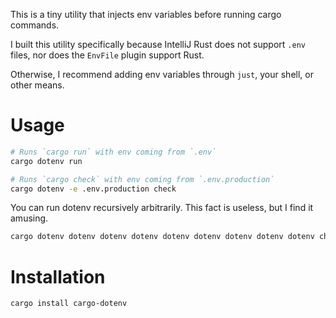 This is a tiny utility that injects env variables before running cargo commands.

I built this utility specifically because IntelliJ Rust does not support
`.env` files, nor does the `EnvFile` plugin support Rust.

Otherwise, I recommend adding env variables through `just`, your shell, or other means.

# Usage

```bash
# Runs `cargo run` with env coming from `.env`
cargo dotenv run
```

```bash
# Runs `cargo check` with env coming from `.env.production`
cargo dotenv -e .env.production check
```

You can run dotenv recursively arbitrarily. This fact is useless, but I find it amusing.

```bash
cargo dotenv dotenv dotenv dotenv dotenv dotenv dotenv dotenv dotenv check
```

# Installation

```bash
cargo install cargo-dotenv
```